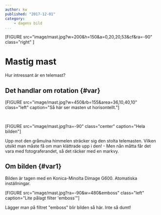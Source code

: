 ```yaml
---
author: kw
published: "2017-12-01"
category:
    - dagens bild
...
```

[FIGURE src="image/mast.jpg?w=200&h=150&a=0,20,20,53&cf&ra=-90" class="right" ]

Mastig mast
==================================



Hur intressant är en telemast?


<!--more-->



Det handlar om rotation {#var}
-----------------------------------


[FIGURE src="image/mast.jpg?w=450&rb=155&area=36,10,40,10" class="left" caption="Så här ser masten ut horisontellt."]


</br>


[FIGURE src="image/mast.jpg?ra=-90" class="center" caption="Hela bilden"]


Upp mot den gråmulna himmelen sträcker sig den stolta telemasten. Vilken utsikt man måste få om man klättrade upp i den! - Men nån måtta får det vara med fotograferandet, så det räcker med en markvy.


Om bilden {#var1}
-----------------------------------


Bilden är tagen med en Konica-Minolta Dimage G600. Atomatiska inställningar.

[FIGURE src="image/mast.jpg?ra=-90&w=480&emboss" class="left" caption="Lite pålagt filter 'emboss'"]

Lägger man på filtret "emboss" blir bilden så här. Inte så dumt!

